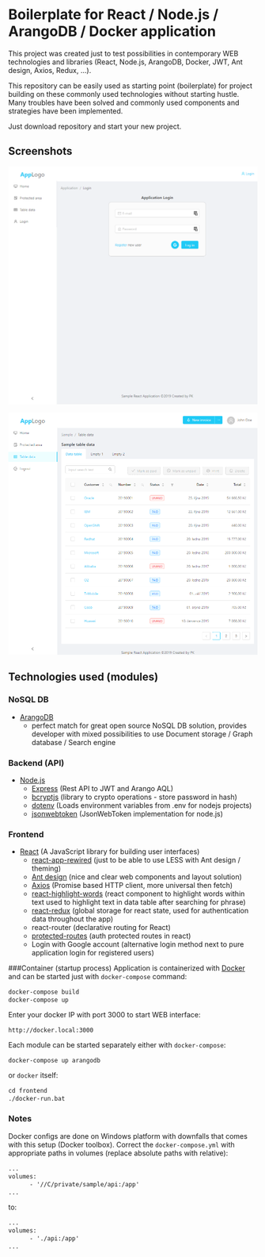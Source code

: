 # Boilerplate for React / Node.js / ArangoDB / Docker application 
This project was created just to test possibilities in contemporary WEB technologies and libraries (React, Node.js, ArangoDB, Docker, JWT, Ant design, Axios, Redux, ...). 

This repository can be easily used as starting point (boilerplate) for project building on these commonly used technologies without starting hustle. Many troubles have been solved and commonly used components and strategies have been implemented. 

Just download repository and start your new project.   

## Screenshots
![screenshot-login](./resources/sample-react-app-login.png)

![screenshot-data-table](./resources/sample-react-app-data-table.png)

## Technologies used (modules)

### NoSQL DB
* [ArangoDB](https://www.arangodb.com/)
    * perfect match for great open source NoSQL DB solution, provides developer with mixed possibilities to use Document storage / Graph database / Search engine 

### Backend (API)
* [Node.js](https://nodejs.org/)
    * [Express](https://expressjs.com) (Rest API to JWT and Arango AQL)
    * [bcryptjs](https://github.com/dcodeIO/bcrypt.js) (library to crypto operations - store password in hash)
    * [dotenv](https://github.com/motdotla/dotenv) (Loads environment variables from .env for nodejs projects)
    * [jsonwebtoken](https://github.com/auth0/node-jsonwebtoken) (JsonWebToken implementation for node.js)

### Frontend
* [React](https://reactjs.org/) (A JavaScript library for building user interfaces)
    * [react-app-rewired](https://github.com/timarney/react-app-rewired) (just to be able to use LESS with Ant design / theming)
    * [Ant design](https://ant.design) (nice and clear web components and layout solution)
    * [Axios](https://github.com/axios/axios) (Promise based HTTP client, more universal then fetch)
    * [react-highlight-words](https://github.com/bvaughn/react-highlight-words) (react component to highlight words within text used to highlight text in data table after searching for phrase)
    * [react-redux](https://github.com/reduxjs/react-redux) (global storage for react state, used for authentication data throughout the app)
    * react-router (declarative routing for React)
    * [protected-routes](https://tylermcginnis.com/react-router-protected-routes-authentication/) (auth protected routes in react)
    * Login with Google account (alternative login method next to pure application login for registered users)
    
###Container (startup process)
Application is containerized with [Docker](https://www.docker.com/) and can be started just with `docker-compose` command:
```
docker-compose build
docker-compose up
```

Enter your docker IP with port 3000 to start WEB interface:
```
http://docker.local:3000
```

Each module can be started separately either with `docker-compose`:
```
docker-compose up arangodb
```

or `docker` itself: 
```
cd frontend
./docker-run.bat
```

### Notes
Docker configs are done on Windows platform with downfalls that comes with this setup (Docker toolbox). Correct the `docker-compose.yml` with appropriate paths in volumes (replace absolute paths with relative):
```
...
volumes:
      - '//C/private/sample/api:/app'
...
``` 
to:
```
...
volumes:
      - './api:/app'
...
```
